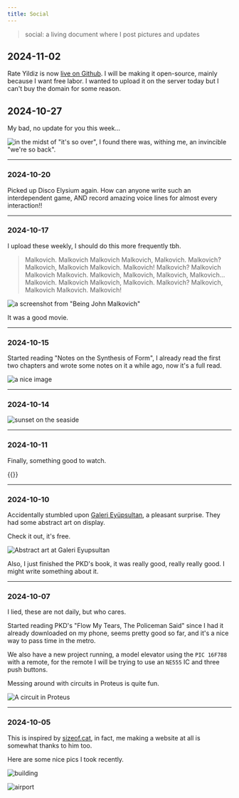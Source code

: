 ```yaml
---
title: Social
---
```

> social: a living document where I post pictures and updates

## 2024-11-02

Rate Yildiz is now [live on Github](https://github.com/thesusian/rateyildiz.com). I will be making it open-source, mainly because I want free labor. I wanted to upload it on the server today but I can't buy the domain for some reason.

## 2024-10-27

My bad, no update for you this week...

![in the midst of "it's so over", I found there was, withing me, an invincible "we're so back".](/media/back.png)

----
### 2024-10-20

Picked up Disco Elysium again. How can anyone write such an interdependent game, AND record amazing voice lines for almost every interaction!!

----
### 2024-10-17

I upload these weekly, I should do this more frequently tbh.

> Malkovich. Malkovich Malkovich Malkovich, Malkovich. Malkovich? Malkovich, Malkovich Malkovich. Malkovich! Malkovich? Malkovich Malkovich Malkovich. Malkovich, Malkovich, Malkovich, Malkovich... Malkovich. Malkovich Malkovich, Malkovich. Malkovich? Malkovich, Malkovich Malkovich. Malkovich!

![a screenshot from "Being John Malkovich"](/media/beingjm.jpg)

It was a good movie.

----
### 2024-10-15

Started reading "Notes on the Synthesis of Form", I already read the first two chapters and wrote some notes on it a while ago, now it's a full read.

![a nice image](/media/cleanphoto.jpg)

----
### 2024-10-14

![sunset on the seaside](/media/seaside.jpg)

----
### 2024-10-11

Finally, something good to watch.

{{<youtube h0jT60MBsvc>}}

----
### 2024-10-10

Accidentally stumbled upon [Galeri Eyüpsultan](https://www.instagram.com/galerieyupsultan), a pleasant surprise. They had some abstract art on display.

Check it out, it's free.

![Abstract art at Galeri Eyupsultan](/media/galerieyupsultan.png)

Also, I just finished the PKD's book, it was really good, really really good. I might write something about it.

----
### 2024-10-07

I lied, these are not daily, but who cares.

Started reading PKD's "Flow My Tears, The Policeman Said" since I had it already downloaded on my phone, seems pretty good so far, and it's a nice way to pass time in the metro.

We also have a new project running, a model elevator using the `PIC 16F788` with a remote, for the remote I will be trying to use an `NE555` IC and three push buttons.

Messing around with circuits in Proteus is quite fun.

![A circuit in Proteus](/media/proteus.png)

----
### 2024-10-05

This is inspired by [sizeof.cat](https://sizeof.cat/notes), in fact, me making a website at all is somewhat thanks to him too.

Here are some nice pics I took recently.

![building](/media/airport.jpg)

![airport](/media/building.jpg)
